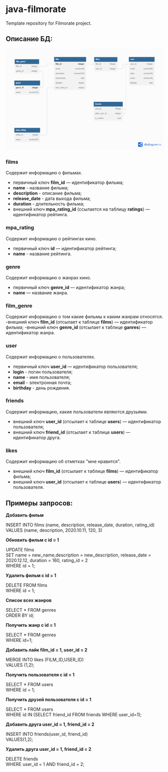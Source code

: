 # java-filmorate
Template repository for Filmorate project.

## Описание БД:
![Диаграмма БД](src/main/resources/shema.png)

### films
Содержит информацию о фильмах.
- первичный ключ **film_id** — идентификатор фильма;
- **name** - название фильма;
- **description** - описание фильма;
- **release_date** - дата выхода фильма;
- **duration** - длительность фильма;
- внешний ключ **mpa_rating_id** (ссылается на таблицу **ratings**) — идентификатор рейтинга.

### mpa_rating
Содержит информацию о рейтингах кино.
- первичный ключ **id** — идентификатор рейтинга;
- **name** - название рейтинга.

### genre
Содержит информацию о жанрах кино.
- первичный ключ **genre_id** — идентификатор жанра;
- **name** — название жанра.

### film_genre
Содержит информацию о том какие фильмы к каким жанрам относятся.
-внешний ключ **film_id** (отсылает к таблице **films**) — идентификатор фильма;
-внешний ключ **genre_id** (отсылает к таблице **ganres**) — идентификатор жанра.

### user
Содержит информацию о пользователях.
- первичный ключ **user_id** — идентификатор пользователя;
- **login** - логин пользователя;
- **name** - имя пользователя;
- **email** - электронная почта;
- **birthday** - день рождения.

### friends
Содержит информацию, какие пользователи являются друзьями.
- внешний ключ **user_id** (отсылает к таблице **users**) — идентификатор пользователя;
- внешний ключ **friend_id** (отсылает к таблице **users**) — идентификатор друга.

### likes
Содержит информацию об отметках "мне нравится".
- внешний ключ **film_id** (отсылает к таблице **films**) — идентификатор фильма;
- внешний ключ **user_id** (отсылает к таблице **users**) — идентификатор пользователя.


## Примеры запросов:


**Добавить фильм**


INSERT INTO films (name, description, release_date, duration, rating_id)   
VALUES (name, description, 2020.10.11, 120, 3)


**Обновить фильм c id = 1**

UPDATE films  
SET name = new_name,description = new_description, release_date = 2020.12.12, duration = 160, rating_id = 2  
WHERE id = 1;


**Удалить фильм c id = 1**

DELETE FROM films  
WHERE id = 1;


**Список всех жанров**

SELECT *
FROM genres  
ORDER BY id;


**Получить жанр c id = 1**

SELECT *
FROM genres  
WHERE id=1;


**Добавить лайк film_id = 1, user_id = 2**

MERGE INTO likes (FILM_ID,USER_ID)  
VALUES (1,2);


**Получить пользователя  c id = 1**

SELECT *
FROM users  
WHERE id = 1;

**Получить друзей пользователя  c id = 1**

SELECT *
FROM users  
WHERE id IN (SELECT friend_id FROM friends WHERE user_id=1);


**Добавить друга user_id = 1, friend_id = 2**

INSERT INTO friends(user_id, friend_id)  
VALUES(1,2);


**Удалить друга user_id = 1, friend_id = 2**

DELETE friends  
WHERE user_id = 1 AND friend_id = 2;

